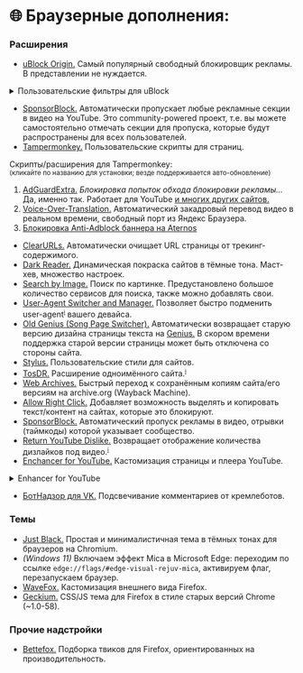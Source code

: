 # 🌐 Браузерные дополнения:

### Расширения

* [uBlock Origin.](https://ublockorigin.com/ru) Самый популярный свободный блокировщик рекламы. В представлении не нуждается.  

<details>

<summary>Пользовательские фильтры для uBlock</summary>

Как добавить: тапаем по иконке uBlock Origin → открываем панель управления (клик по шестерёнке) → Списки фильтров → активируем нужное (можно сразу всё). Применяем изменения.  
Далее переходим в раздел Мои фильтры → копируем и вставляем код, указанный ниже. Снова применяем изменения.

### Aternos

* Реклама буста ОЗУ

```
aternos.org##.new.boost-cta-box
```

### Яндекс

* Реклама на страницах поиска и картинок
```
/^ya\.ru|yandex/##div[class*="-Incut"]
/^ya\.ru|yandex/###search-result > li:has(div[class*="Organic"]:not([class*="Title"]) > *:has-text(/^[РP]{1}[еe]{1}кл[аa]{1}м[аa]{1}$/i))
/^ya\.ru|yandex/##div:has(> .ImagesViewer-SidebarAdv)
/^ya\.ru|yandex/##div:has(> #ImagesViewer-SidebarAdv)
/^ya\.ru|yandex/##.ImagesViewer-LayoutFooter:has(.CommercialProduct)
/^ya\.ru|yandex/##.ImagesViewer-LayoutSideblock > div > div > div:not(:has(.MMViewerButtons))
/^ya\.ru|yandex/##.ProductGallery
/^ya\.ru|yandex/##.i-mini-bem:has([class*="tgo__mark"]:has-text(/^[РP]{1}[еe]{1}кл[аa]{1}м[аa]{1}$/i))
```

* Реклама на странице погоды. Убирает современный вид страницы, возвращая сводку по дням
```
yandex.*##:matches-path(/pogoda) #content_right
yandex.*##:matches-path(/pogoda) .blog-widget
yandex.*##:matches-path(/pogoda) [role="main"] > :not(#content_left, [data-bem*="/pogoda"])
yandex.*##:matches-path(/pogoda) .card:not(:has(.weather-table))
yandex.*##:matches-path(/pogoda) [data-bem*="segment-details"] > :not(article)
yandex.*##:matches-path(/pogoda) #__next > [data-overlay-container="true"] > div > div:has(main) > div
yandex.*##:matches-path(/pogoda) #__next > [data-overlay-container="true"] main > div:not(:has(nav)) > div:not(:has(article, ul))
yandex.*##:matches-path(/pogoda) #__next > [data-overlay-container="true"] main > div:not(:has(nav)) > div:has(ul) > div > div:not(:has(article, button))
yandex.*##:matches-path(/pogoda) .pro-entry-points
yandex.*##:matches-path(/pogoda) .header-b2b__menu-item
yandex.*##:matches-path(/weather) #content_right
yandex.*##:matches-path(/weather) .blog-widget
yandex.*##:matches-path(/weather) [role="main"] > :not(#content_left, [data-bem*="/weather"])
yandex.*##:matches-path(/weather) .card:not(:has(.weather-table))
yandex.*##:matches-path(/weather) [data-bem*="segment-details"] > :not(article)
yandex.*##:matches-path(/weather) #__next > [data-overlay-container="true"] > div > div:has(main) > div
yandex.*##:matches-path(/weather) #__next > [data-overlay-container="true"] main > div:not(:has(nav)) > div:not(:has(article, ul))
yandex.*##:matches-path(/weather) #__next > [data-overlay-container="true"] main > div:not(:has(nav)) > div:has(ul) > div > div:not(:has(article, button))
yandex.*##:matches-path(/weather) .pro-entry-points
yandex.*##:matches-path(/weather) .header-b2b__menu-item
```

* Кнопка вызова Алисы
```
/^ya\.ru|yandex/##.alice
/^ya\.ru|yandex/##.alice-fab
/^ya\.ru|yandex/##.AliceFabButton
```

### YouTube
* Кнопка "Спасибо/Thanks" под плеером
```
##yt-button-shape > button[aria-label="Thanks"]
```

</details>

* [SponsorBlock.](https://sponsor.ajay.app/) Автоматически пропускает любые рекламные секции в видео на YouTube. Это community-powered проект, т.е. вы можете самостоятельно отмечать секции для пропуска, которые будут распространены для всех пользователей.
* [Tampermonkey.](https://tampermonkey.net/index.php?locale=ru) Пользовательские скрипты для страниц.  

Скрипты/расширения для Tampermonkey:  
<sup>(кликайте по названию для установки; везде поддерживается авто-обновление)</sup>

1. [AdGuardExtra.](https://userscripts.adtidy.org/release/adguard-extra/1.0/adguard-extra.user.js) *Блокировка попыток обхода блокировки рекламы...* Да, именно так. Работает для YouTube [и многих других сайтов.](https://github.com/AdguardTeam/AdGuardExtra#websites-where-adguard-extra-can-be-useful)
2. [Voice-Over-Translation.](https://raw.githubusercontent.com/ilyhalight/voice-over-translation/master/dist/vot.user.js) Автоматический закадровый перевод видео в реальном времени, свободный порт из Яндекс Браузера.
3. [Блокировка Anti-Adblock баннера на Aternos](https://gist.github.com/DvilMuck/f2b14f3f65e8f22974d781277158f82a/raw/66a0d8d9dd598fc516c3c9d9bbf6ef3f0f6a7a1e/aternosAntiAntiadblock.user.js)

* [ClearURLs.](https://chrome.google.com/webstore/detail/clearurls/lckanjgmijmafbedllaakclkaicjfmnk) Автоматически очищает URL страницы от трекинг-содержимого.
* [Dark Reader.](https://chrome.google.com/webstore/detail/dark-reader/eimadpbcbfnmbkopoojfekhnkhdbieeh) Динамическая покраска сайтов в тёмные тона. Маст-хев, множество настроек.
* [Search by Image.](https://chrome.google.com/webstore/detail/search-by-image/cnojnbdhbhnkbcieeekonklommdnndci) Поиск по картинке. Предустановлено большое количество сервисов для поиска, также можно добавлять свои.
* [User-Agent Switcher and Manager.](https://chrome.google.com/webstore/detail/user-agent-switcher-and-m/bhchdcejhohfmigjafbampogmaanbfkg) Позволяет быстро подменить user-agent<sup>[`ℹ️`](https://ru.wikipedia.org/wiki/User_agent)</sup> вашего девайса.
* [Old Genius (Song Page Switcher).](https://chrome.google.com/webstore/detail/old-genius-song-page-swit/dgdnchkkkknfdahaehnkfifchgnoidjj) Автоматически возвращает старую версию дизайна страницы текста на [Genius.](https://genius.com) В скором времени поддержка старой версии страницы может быть отключена со стороны сайта.
* [Stylus.](https://chromewebstore.google.com/detail/stylus/clngdbkpkpeebahjckkjfobafhncgmne) Пользовательские стили для сайтов.
* [TosDR.](https://github.com/tosdr/browser-extensions) Расширение одноимённого сайта.<sup>[`ℹ️`](https://github.com/reddxae/list/blob/main/list/useful.md#:~:text=%D1%81%D0%BB%D0%B8%D1%88%D0%BA%D0%BE%D0%BC%20%D0%B1%D0%BE%D0%BB%D1%8C%D1%88%D0%BE%D0%B3%D0%BE%20%D1%80%D0%B0%D0%B7%D0%BC%D0%B5%D1%80%D0%B0.-,tosdr,-.%20%D0%9F%D1%80%D0%B5%D0%B4%D0%BE%D1%81%D1%82%D0%B0%D0%BB%D0%B2%D1%8F%D0%B5%D1%82%20%D0%BA%D1%80%D0%B0%D1%82%D0%BA%D1%83%D1%8E%20%D0%B8%D0%BB%D0%B8)</sup>
* [Web Archives.](https://chrome.google.com/webstore/detail/web-archives/hkligngkgcpcolhcnkgccglchdafcnao) Быстрый переход к сохранённым копиям сайта/его версиям на archive.org (Wayback Machine).
* [Allow Right Click.](https://webextension.org/listing/allow-right-click.html) Добавляет возможность выделять и копировать текст/контент на сайтах, которые это блокируют.
* [SponsorBlock.](https://sponsor.ajay.app/) Автоматический пропуск рекламы в видео, отрывки (таймкоды) которой указывает сообщество.
* [Return YouTube Dislike.](https://www.returnyoutubedislike.com/) Возвращает отображение количества дизлайков под видео.<sup>[`ℹ️`](https://www.returnyoutubedislike.com/faq)</sup>
* [Enchancer for YouTube.](https://chromewebstore.google.com/detail/enhancer-for-youtube/ponfpcnoihfmfllpaingbgckeeldkhle) Кастомизация страницы и плеера YouTube.

<details>

<summary>Enhancer for YouTube</summary>

Переходим в настройки расширения, активируем пункт «Пользовательская тема» и вставляем код. Сохраняем. Изменения применяются без необходимости в перезагрузке страницы.

Убираем новый уродливый градиент в плеере и элементах интерфейса:

```css
.ytp-swatch-background-color,
#progress.ytd-thumbnail-overlay-resume-playback-renderer,
#progress.yt-page-navigation-progress,
.yt-spec-avatar-shape--live-ring::after,
.ytProgressBarLineProgressBarPlayedRefresh,
.ytp-play-progress {
   background: #f03 !important;
   background-color: #f03 !important;
}
#yt-ringo2-svg_yt10 path:first-of-type {
   fill: #f03 !important;
}
```

Исправляем пропорции превью на странице воспроизведения:

```css
.html5-video-player,
.ytp-cued-thumbnail-overlay,
.ytp-cued-thumbnail-overlay-image {
   background-size: contain !important;
   background-position: center !important;
   background-repeat: no-repeat !important;
}
```

Скрываем не относящиеся к поисковому запросу разделы ("Новые каналы для вас", "Новые видео для вас", "Зрители также посмотрели" и т.п.) на странице поиска:

```css
.ytd-search ytd-shelf-renderer:has([id="dismissible"]) {
   display: none !important;
}
```

</details>

* [БотНадзор для VK.](https://botnadzor.org/docs/extension) Подсвечивание комментариев от кремлеботов. 

### Темы

* [Just Black.](https://chrome.google.com/webstore/detail/just-black/aghfnjkcakhmadgdomlmlhhaocbkloab?hl=ru) Простая и минималистичная тема в тёмных тонах для браузеров на Chromium.  
* *(Windows 11)* Включаем эффект Mica в Microsoft Edge: переходим по ссылке `edge://flags/#edge-visual-rejuv-mica`, активируем флаг, перезапускаем браузер.
* [WaveFox.](https://github.com/QNetITQ/WaveFox) Кастомизация внешнего вида Firefox.
* [Geckium.](https://github.com/angelbruni/Geckium) CSS/JS тема для Firefox в стиле старых версий Chrome (~1.0-58).

### Прочие надстройки
* [Bettefox.](https://github.com/yokoffing/Betterfox) Подборка твиков для Firefox, ориентированных на производительность.
